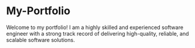 # My-Portfolio
Welcome to my  portfolio! I am a highly skilled and experienced software engineer with a strong track record of delivering high-quality, reliable, and scalable software solutions.

